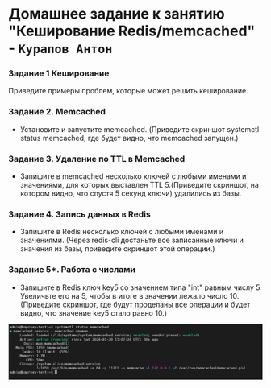 # Домашнее задание к занятию "Кеширование Redis/memcached" - `Курапов Антон`

### Задание 1 Кеширование
Приведите примеры проблем, которые может решить кеширование.


### Задание 2. Memcached
* Установите и запустите memcached. (Приведите скриншот systemctl status memcached, где будет видно, что memcached запущен.)

### Задание 3. Удаление по TTL в Memcached
* Запишите в memcached несколько ключей с любыми именами и значениями, для которых выставлен TTL 5.(Приведите скриншот, на котором видно, что спустя 5 секунд ключи) удалились из базы.

### Задание 4. Запись данных в Redis
* Запишите в Redis несколько ключей с любыми именами и значениями. (Через redis-cli достаньте все записанные ключи и значения из базы, приведите скриншот этой операции.)

### Задание 5*. Работа с числами
* Запишите в Redis ключ key5 со значением типа "int" равным числу 5. Увеличьте его на 5, чтобы в итоге в значении лежало число 10.(Приведите скриншот, где будут проделаны все операции и будет видно, что значение key5 стало равно 10.)
   
![alt text](https://github.com/AntonKurapov66/redis-hw/blob/main/img/1.PNG)




